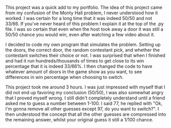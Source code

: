 This project was a quick add to my portfolio. The idea of this
project came from my confusion of the Monty Hall problem, I never
understood how it worked. I was certain for a long time that it
was indeed 50/50 and not 33/66. If you've never heard of this
problem I explain it at the top of the .py file. I was so certain
that even when the host took away a door it was still a 50/50
chance you would win, even after watching a few video about it.

I decided to code my own program that simulates the problem.
Setting up the doors, the correct door, the random contestant
pick, and whether the contestant switches their choice or not.
I was surprised that when I finished and had it run hundreds/thousands
of times to get close to its win percentage that it is indeed
33/66%. I then changed the code to have whatever amount of doors
in the game show as you want, to see differences in win percentage
when choosing to switch. 

This project took me around 3 hours. I was just impressed with myself
that I did not end up favoring my conclusion (50/50), I was also
somewhat angry that I proved myself wrong. I still didn't completely
understand until a friend asked me to guess a number between 1-100.
I said 77, he replied with "Ok, I'm gonna remove all other guesses except
97, do you want to switch?". I then understood the concept that
all the other guesses are compressed into the remaining answer, whilst
your original guess it still a 1/100 chance.